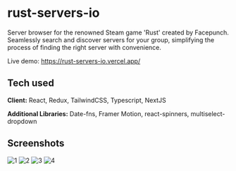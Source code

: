 # rust-servers-io

Server browser for the renowned Steam game 'Rust' created by Facepunch. Seamlessly search and discover servers for your group, simplifying the process of finding the right server with convenience.

Live demo: https://rust-servers-io.vercel.app/


## Tech used

**Client:** React, Redux, TailwindCSS, Typescript, NextJS

**Additional Libraries:** Date-fns, Framer Motion, react-spinners, multiselect-dropdown


## Screenshots

![1](https://github.com/zachrynewycz/rust-servers-io/assets/85086293/281a92f0-9740-4b5e-95ab-6a6b53233c9c)
![2](https://github.com/zachrynewycz/rust-servers-io/assets/85086293/78387637-706a-4062-aaa5-6ee3836951e1)
![3](https://github.com/zachrynewycz/rust-servers-io/assets/85086293/67407cc3-066e-4fcb-8dfc-5dfde7895b55)
![4](https://github.com/zachrynewycz/rust-servers-io/assets/85086293/11bc6a27-fb41-4bb0-add8-d50e61b1866a)

